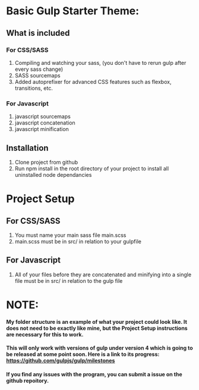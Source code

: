 # Basic Gulp Starter Theme:
## What is included
### For CSS/SASS
 1. Compiling and watching your sass, (you don't have to rerun gulp after every sass change)
 2. SASS sourcemaps
 3. Added autoprefixer for advanced CSS features such as flexbox, transitions, etc.

### For Javascript
1. javascript sourcemaps
2. javascript concatenation
3. javascript minification

## Installation
1. Clone project from github
2. Run npm install in the root directory of your project to install all uninstalled node dependancies
# Project Setup
## For CSS/SASS
1. You must name your main sass file main.scss
2. main.scss must be in src/ in relation to your gulpfile
## For Javascript
1. All of your files before they are concatenated and minifying into a single file must be in src/ in relation to the gulp file
# NOTE:
#### My folder structure is an example of what your project could look like. It does not need  to be exactly like mine, but the Project Setup instructions are necessary for this to work.
#### This will only work with versions of gulp under version 4 which is going to be released at some point soon. Here is a link to its progress: https://github.com/gulpjs/gulp/milestones

#### If you find any issues with the program, you can submit a issue on the github repoitory.